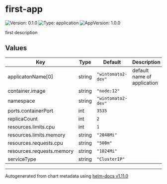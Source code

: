 # first-app

![Version: 0.1.0](https://img.shields.io/badge/Version-0.1.0-informational?style=flat-square) ![Type: application](https://img.shields.io/badge/Type-application-informational?style=flat-square) ![AppVersion: 1.0.0](https://img.shields.io/badge/AppVersion-1.0.0-informational?style=flat-square)

first description

## Values

| Key | Type | Default | Description |
|-----|------|---------|-------------|
| applicatonName[0] | string | `"wintomato2-dev"` | default name of application |
| container.image | string | `"node:12"` |  |
| namespace | string | `"wintomato2-dev"` |  |
| ports.containerPort | int | `3535` |  |
| replicaCount | int | `2` |  |
| resources.limits.cpu | int | `1` |  |
| resources.limits.memory | string | `"2048Mi"` |  |
| resources.requests.cpu | string | `"500m"` |  |
| resources.requests.memory | string | `"1024Mi"` |  |
| serviceType | string | `"ClusterIP"` |  |

----------------------------------------------
Autogenerated from chart metadata using [helm-docs v1.11.0](https://github.com/norwoodj/helm-docs/releases/v1.11.0)
